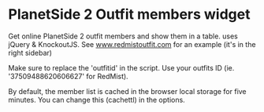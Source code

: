 PlanetSide 2 Outfit members widget
================================

Get online PlanetSide 2 outfit members and show them in a table. uses jQuery &amp; KnockoutJS. See www.redmistoutfit.com for an example (it's in the right sidebar)

Make sure to replace the 'outfitid' in the script. Use your outfits ID (ie. '37509488620606627' for RedMist).

By default, the member list is cached in the browser local storage for five minutes. You can change this (cachettl) in the options.
